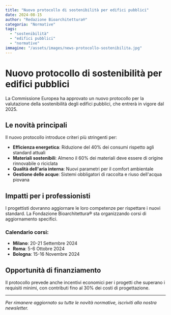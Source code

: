 ```yaml
---
title: "Nuovo protocollo di sostenibilità per edifici pubblici"
date: 2024-08-15
author: "Redazione Bioarchitettura®"
categoria: "Normative"
tags:
  - "sostenibilità"
  - "edifici pubblici"
  - "normative"
immagine: "/assets/images/news-protocollo-sostenibilita.jpg"
---
```


# Nuovo protocollo di sostenibilità per edifici pubblici

La Commissione Europea ha approvato un nuovo protocollo per la valutazione della sostenibilità degli edifici pubblici, che entrerà in vigore dal 2025.

## Le novità principali

Il nuovo protocollo introduce criteri più stringenti per:

- **Efficienza energetica**: Riduzione del 40% dei consumi rispetto agli standard attuali
- **Materiali sostenibili**: Almeno il 60% dei materiali deve essere di origine rinnovabile o riciclata
- **Qualità dell'aria interna**: Nuovi parametri per il comfort ambientale
- **Gestione delle acque**: Sistemi obbligatori di raccolta e riuso dell'acqua piovana

## Impatti per i professionisti

I progettisti dovranno aggiornare le loro competenze per rispettare i nuovi standard. La Fondazione Bioarchitettura® sta organizzando corsi di aggiornamento specifici.

### Calendario corsi:
- **Milano**: 20-21 Settembre 2024
- **Roma**: 5-6 Ottobre 2024
- **Bologna**: 15-16 Novembre 2024

## Opportunità di finanziamento

Il protocollo prevede anche incentivi economici per i progetti che superano i requisiti minimi, con contributi fino al 30% dei costi di progettazione.

---

*Per rimanere aggiornato su tutte le novità normative, iscriviti alla nostra newsletter.*